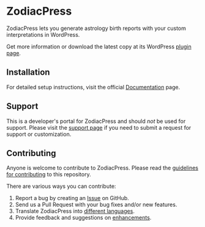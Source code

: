 ZodiacPress
===========

ZodiacPress lets you generate astrology birth reports with your custom interpretations in WordPress.

Get more information or download the latest copy at its WordPress [plugin page](https://wordpress.org/plugins/zodiacpress/).

## Installation ##

For detailed setup instructions, visit the official [Documentation](https://isabelcastillo.com/docs/category/zodiacpress) page.

## Support ##
This is a developer's portal for ZodiacPress and should _not_ be used for support. Please visit the [support page](https://wordpress.org/support/plugin/zodiacpress) if you need to submit a request for support or customization.

## Contributing ##
Anyone is welcome to contribute to ZodiacPress. Please read the [guidelines for contributing](https://github.com/isabelc/zodiacpress/blob/master/CONTRIBUTING.md) to this repository.

There are various ways you can contribute:

1. Report a bug by creating an [Issue](https://github.com/isabelc/zodiacpress/issues) on GitHub.
2. Send us a Pull Request with your bug fixes and/or new features.
3. Translate ZodiacPress into [different languages](https://isabelcastillo.com/docs/zodiacpress-language).
4. Provide feedback and suggestions on [enhancements](https://github.com/isabelc/zodiacpress/issues?q=is%3Aissue+is%3Aopen+label%3Aenhancement).

